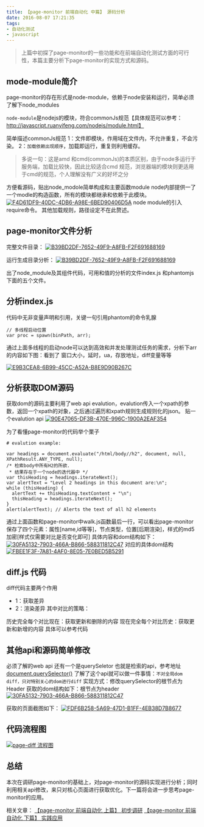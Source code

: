 ```yaml
---
title: 【page-monitor 前端自动化 中篇】 源码分析 
date: 2016-08-07 17:21:35
tags: 
- 自动化测试
- javascript
---
```

> 上篇中初探了page-monitor的一些功能和在前端自动化测试方面的可行性，本篇主要分析下page-monitor的实现方式和源码。

## mode-module简介
page-monitor的存在形式是node-module，依赖于node安装和运行，简单必须了解下node_modules

`node-module`是nodejs的模块，符合commonJs规范【具体规范可以参考：http://javascript.ruanyifeng.com/nodejs/module.html】

简单描述commonJs规范
1：文件即模块，作用域在文件内，不允许重复，不会污染。
2：`加载依赖出现顺序`，加载即运行，重复则利用缓存。
> 多说一句：这是amd 和cmd(commonJs)的本质区别，由于node多运行于服务端，加载比较快，因此比较适合cmd 规范，浏览器端的模块则更适用于cmd的规范，个人理解没有广义的好坏之分

方便看源码，贴出node_modole简单构成和主要函数module
node内部提供一了一个modle的构造函数，所有的模块都继承和依赖于此模块。
[![F4D61DF9-40DC-4DB6-A98E-6BED90406D5A](http://cuihuan.net/wp-content/uploads/2016/08/F4D61DF9-40DC-4DB6-A98E-6BED90406D5A.png)](http://cuihuan.net/wp-content/uploads/2016/08/F4D61DF9-40DC-4DB6-A98E-6BED90406D5A.png)
node module的引入 require命令。
其他加载规则，路径设定不在此赘述。

## page-monitor文件分析

完整文件目录：
[![B39BD2DF-7652-49F9-A8FB-F2F691688169](http://cuihuan.net/wp-content/uploads/2016/08/B39BD2DF-7652-49F9-A8FB-F2F691688169.png)](http://cuihuan.net/wp-content/uploads/2016/08/B39BD2DF-7652-49F9-A8FB-F2F691688169.png)  

运行生成目录分析：
[![B39BD2DF-7652-49F9-A8FB-F2F691688169](http://cuihuan.net/wp-content/uploads/2016/08/dom-%E5%88%86%E5%B8%83.jpg)](http://cuihuan.net/wp-content/uploads/2016/08/dom-%E5%88%86%E5%B8%83.jpg)  

出了node_module及其组件代码，可用和值的分析的文件index.js 和phantomjs 下面的五个文件。

## 分析index.js
代码中无非变量声明和引用，关键一句引用phantom的命令乳腺
```
// 多线程启动位置
var proc = spawn(binPath, arr);
```
通过上面多线程的启动node可以达到高效和并发处理测试任务的需求，分析下arr的内容如下图：看到了 窗口大小，延时，ua，存放地址，diff变量等等

[![E9B3CEA8-6B99-45CC-A52A-B8E9D90B267C](http://cuihuan.net/wp-content/uploads/2016/08/E9B3CEA8-6B99-45CC-A52A-B8E9D90B267C.png)](http://cuihuan.net/wp-content/uploads/2016/08/E9B3CEA8-6B99-45CC-A52A-B8E9D90B267C.png)

## 分析获取DOM源码
获取dom的源码主要利用了web api evalution，evalution传入一个xpath的参数，返回一个xpath的对象，之后通过遍历和xpath规则生成规则化的json。
贴一个evalution api
[![90E47065-DF3B-470E-996C-1900A2EAF354](http://cuihuan.net/wp-content/uploads/2016/08/90E47065-DF3B-470E-996C-1900A2EAF354.png)](http://cuihuan.net/wp-content/uploads/2016/08/90E47065-DF3B-470E-996C-1900A2EAF354.png) 

为了看懂page-monitor的代码举个栗子
```
# evalution example:

var headings = document.evaluate("/html/body//h2", document, null, XPathResult.ANY_TYPE, null);
/* 检索body中所有H2的所欲.
 * 结果存在于一个node的迭代器中 */
var thisHeading = headings.iterateNext();
var alertText = "Level 2 headings in this document are:\n";
while (thisHeading) {
  alertText += thisHeading.textContent + "\n";
  thisHeading = headings.iterateNext();
}
alert(alertText); // Alerts the text of all h2 elements
```
通过上面函数和page-monitor中walk.js函数最后一行，可以看出page-monitor 保存了四个元素：属性[name,id等等]，节点类型，位置[后期渲染]，样式的md5加密[样式仅需要对比是否变化即可]
具体内容和dom结构如下：
 [![30FA5132-7903-466A-B866-588311812C47](http://cuihuan.net/wp-content/uploads/2016/08/30FA5132-7903-466A-B866-588311812C47.png)](http://cuihuan.net/wp-content/uploads/2016/08/30FA5132-7903-466A-B866-588311812C47.png)
对应的具体dom结构
[![FBEE1F3F-7A81-4AF0-8E05-7E0BED5B5291](http://cuihuan.net/wp-content/uploads/2016/08/FBEE1F3F-7A81-4AF0-8E05-7E0BED5B5291.png)](http://cuihuan.net/wp-content/uploads/2016/08/FBEE1F3F-7A81-4AF0-8E05-7E0BED5B5291.png) 

## diff.js 代码
diff代码主要两个作用
- 1：获取差异
- 2：渲染差异
其中对比的策略：

历史完全每个对比现在：获取更新和删除的内容
现在完全每个对比历史：获取更新和新增的内容
具体可以参考代码

## 其他api和源码简单修改
必须了解的web api 还有一个是querySeletor 也就是检索的api，参考地址
[document.querySelector()](https://developer.mozilla.org/zh-CN/docs/Web/API/Document/querySelector)
了解了这个api就可以做一件事情：`不对全局dom diff，只对特别关心的dom进行diff`
实现方式：修改querySelector的根节点为Header
获取的dom结构如下：根节点为header
[![30FA5132-7903-466A-B866-588311812C47](http://cuihuan.net/wp-content/uploads/2016/08/30FA5132-7903-466A-B866-588311812C47.png)](http://cuihuan.net/wp-content/uploads/2016/08/30FA5132-7903-466A-B866-588311812C47.png)

获取的页面截图如下：
[![FDF6B258-5A69-47D1-B1FF-4EB38D7B8677](http://cuihuan.net/wp-content/uploads/2016/08/FDF6B258-5A69-47D1-B1FF-4EB38D7B8677.png)](http://cuihuan.net/wp-content/uploads/2016/08/FDF6B258-5A69-47D1-B1FF-4EB38D7B8677.png)


## 代码流程图
 [![page-diff 流程图](http://cuihuan.net/wp-content/uploads/2016/08/page-diff-%E6%B5%81%E7%A8%8B%E5%9B%BE.png)](http://cuihuan.net/wp-content/uploads/2016/08/page-diff-流程图.png)
## 总结
本次在调研page-monitor的基础上，对page-monitor的源码实现进行分析；同时利用相关api修改，来只对核心页面进行获取优化。下一篇将会进一步思考page-monitor的应用。

相关文章：
[【page-monitor 前端自动化 上篇】 初步调研](http://cuihuan.net/?p=485)
[【page-monitor 前端自动化 下篇】 实践应用](http://cuihuan.net/?p=508)





